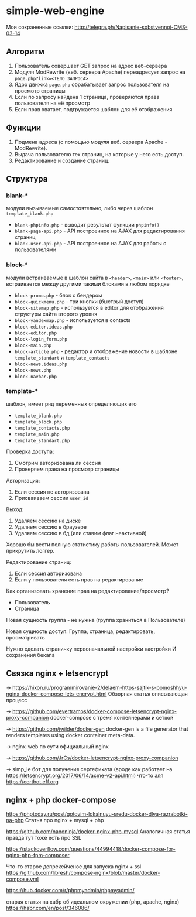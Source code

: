 # simple-web-engine

Мои сохраненные ссылки: http://telegra.ph/Napisanie-sobstvennoj-CMS-03-14

## Алгоритм

1. Пользователь совершает GET запрос на адрес веб-сервера
2. Модуля ModRewrite (веб. сервера Apache) переадресует запрос на `page.php?link=<ТЕЛО ЗАПРОСА>`
3. Ядро движка `page.php` обрабатывает запрос пользователя на просмотр страницы
4. Если по запросу найдена 1 страница, проверяются права пользователя на её просмотр
5. Если прав хватает, подгружается шаблон для её отображения

## Функции

1. Подмена адреса (с помощью модуля веб. сервера Apache - ModRewrite).
2. Выдача пользователю тех страниц, на которые у него есть доступ.
3. Редактирование и создание страниц.

## Структура

### blank-*

модули вызываемые самостоятельно, либо через шаблон `template_blank.php`

- `blank-phpinfo.php` - выводит результат функции `phpinfo()`
- `blank-page-api.php` - API построенное на AJAX для редактирования страниц
- `blank-user-api.php` - API построенное на AJAX для работы с пользователями

### block-*

модули встраиваемые в шаблон сайта в `<header>`, `<main>` или `<footer>`, встраивается между другими такими блоками в любом порядке

- `block-promo.php` - блок с бендером
- `block-quickmenu.php` - три кнопки (быстрый доступ)
- `block-sitemap.php` - используется в editor для отображения структуры сайта второго уровня
- `block-yandexmap.php` - используется в contacts
- `block-editor.ideas.php`
- `block-editor.php`
- `block-login_form.php`
- `block-main.php`
- `block-article.php` - редактор и отображение новости в шаблоне `template_standart` и `template_contacts`
- `block-news.ideas.php`
- `block-news.php`
- `block-navbar.php`

### template-*

шаблон, имеет ряд переменных определяющих его

- `template_blank.php`
- `template_block.php`
- `template_contacts.php`
- `template_main.php`
- `template_standart.php`

Проверка доступа:

1. Смотрим авторизована ли сессия
2. Проверяем права на просмотр страницы

Авторизация:

1. Если сессия не авторизована
2. Присваиваем сессии `user_id`

Выход:

1. Удаляем сессию на диске
2. Удаляем сессию в браузере
3. Удаляем сессию в бд (или ставим флаг неактивной)

Хорошо бы вести полную статистику работы пользователей. Может прикрутить логгер.

Редактирование страниц:

1. Если сессия авторизована
2. Если у пользователя есть прав на редактирование

Как организовать хранение прав на редактирование/просмотр?

* Пользователь
* Страница

Новая сущность группа - не нужна (группа храниться в Пользователе)

Новая сущность доступ:
Группа, страница, редактировать, просматривать

Нужно сделать страничку первоначальной настройки настройки
И сохранения бекапа

## Связка nginx + letsencrypt

-> https://hixon.ru/programmirovanie-2/delaem-https-sajtik-s-pomoshhyu-nginx-docker-compose-lets-encrypt.html
Обзорная статья описывающая процесс

-> https://github.com/evertramos/docker-compose-letsencrypt-nginx-proxy-companion
docker-compose с тремя контейнерами и сеткой

-> https://github.com/jwilder/docker-gen
docker-gen is a file generator that renders templates using docker container meta-data.

-> nginx-web
по сути официальный nginx

-> https://github.com/JrCs/docker-letsencrypt-nginx-proxy-companion

-> simp_le бот для получения сертефиката (вроде как работает на https://letsencrypt.org/2017/06/14/acme-v2-api.html)
что-то аля https://certbot.eff.org

## nginx + php docker-compose

https://phptoday.ru/post/gotovim-lokalnuyu-sredu-docker-dlya-razrabotki-na-php
Статья про nginx + mysql + php

https://github.com/nanoninja/docker-nginx-php-mysql
Аналогичная статья правда тут тоже есть про SSL

https://stackoverflow.com/questions/44994418/docker-compose-for-nginx-php-fpm-composer

Что-то старое депрекейченое для запуска nginx + ssl
https://github.com/libresh/compose-nginx/blob/master/docker-compose.yml

https://hub.docker.com/r/phpmyadmin/phpmyadmin/

старая статья на хабр об идеальном окружении (php, apache, nginx)
https://habr.com/en/post/346086/
